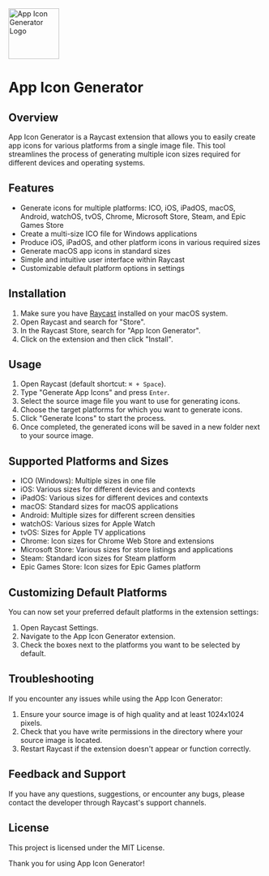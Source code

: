 <img src="assets/command-icon.png" width="100" height="100" alt="App Icon Generator Logo">

# App Icon Generator

## Overview

App Icon Generator is a Raycast extension that allows you to easily create app icons for various platforms from a single image file. This tool streamlines the process of generating multiple icon sizes required for different devices and operating systems.

## Features

- Generate icons for multiple platforms: ICO, iOS, iPadOS, macOS, Android, watchOS, tvOS, Chrome, Microsoft Store, Steam, and Epic Games Store
- Create a multi-size ICO file for Windows applications
- Produce iOS, iPadOS, and other platform icons in various required sizes
- Generate macOS app icons in standard sizes
- Simple and intuitive user interface within Raycast
- Customizable default platform options in settings

## Installation

1. Make sure you have [Raycast](https://raycast.com/) installed on your macOS system.
2. Open Raycast and search for "Store".
3. In the Raycast Store, search for "App Icon Generator".
4. Click on the extension and then click "Install".

## Usage

1. Open Raycast (default shortcut: `⌘ + Space`).
2. Type "Generate App Icons" and press `Enter`.
3. Select the source image file you want to use for generating icons.
4. Choose the target platforms for which you want to generate icons.
5. Click "Generate Icons" to start the process.
6. Once completed, the generated icons will be saved in a new folder next to your source image.

## Supported Platforms and Sizes

- ICO (Windows): Multiple sizes in one file
- iOS: Various sizes for different devices and contexts
- iPadOS: Various sizes for different devices and contexts
- macOS: Standard sizes for macOS applications
- Android: Multiple sizes for different screen densities
- watchOS: Various sizes for Apple Watch
- tvOS: Sizes for Apple TV applications
- Chrome: Icon sizes for Chrome Web Store and extensions
- Microsoft Store: Various sizes for store listings and applications
- Steam: Standard icon sizes for Steam platform
- Epic Games Store: Icon sizes for Epic Games platform

## Customizing Default Platforms

You can now set your preferred default platforms in the extension settings:

1. Open Raycast Settings.
2. Navigate to the App Icon Generator extension.
3. Check the boxes next to the platforms you want to be selected by default.

## Troubleshooting

If you encounter any issues while using the App Icon Generator:

1. Ensure your source image is of high quality and at least 1024x1024 pixels.
2. Check that you have write permissions in the directory where your source image is located.
3. Restart Raycast if the extension doesn't appear or function correctly.

## Feedback and Support

If you have any questions, suggestions, or encounter any bugs, please contact the developer through Raycast's support channels.

## License

This project is licensed under the MIT License.

Thank you for using App Icon Generator!
